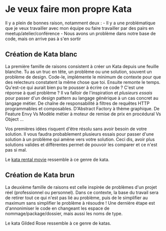 # Je veux faire mon propre Kata

Il y a plein de bonnes raison, notamment deux :
	- Il y a une problématique que je veux travailler avec mon équipe ou faire travailler par des pairs en meetup/atelier/conférence
	- Nous avons un problème dans notre base de code, mais on arrive pas à s'en sortir

## Création de Kata blanc
La première famille de raisons consistent à créer un Kata depuis une feuille blanche.
Tu as un truc en tête, un problème ou une solution, souvent un problème de design.
Code-le, implémente le minimum de contexte pour que des relecteurs constatent la même chose que toi.
Ensuite remonte le temps.<br/>
Qu'est-ce qui aurait bien pu te pousser à écrire ce code ?
C'est une réponse à quel problème ?
Il va falloir de l'inspiration et *plusieurs essais* pour passer d'un design pattern au langage générique à un cas concret au langage métier.
De chaîne de responsabilité à filtres de requêtes HTTP programmables et composables.
D'Abstract Factory à thème graphique.
De Feature Envy Vs Modèle métier à moteur de remise de prix en procédural Vs Object ...

Vos premières idées risquent d'être résolu sans avoir besoin de votre solution.
Il vous faudra probablement plusieurs essais pour passer d'une solution à un problème qui amène vers votre solution.
Ceci dis, avoir plus solutions valides et différentes permet de pouvoir les comparer et ce n'est pas si mal.

Le [kata rental movie](https://codingdojo.org/kata/movie-rental/) ressemble à ce genre de kata.

## Création de Kata brun

La deuxième famille de raisons est celle inspirée de problèmes d'un projet réel (professionnel ou personnel).
Dans ce contexte, la base du travail sera de retirer tout ce qui n'est pas lié au problème, puis de le simplifier au maximum sans simplifier le problème à résoudre !
Une dernière étape est d'annonimiser le code en changeant les espace de nommage/package/dossier, mais aussi les noms de type.

Le kata Gilded Rose ressemble à ce genre de katas.
